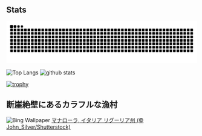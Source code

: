 ## Stats
<picture>
  <source media="(prefers-color-scheme: dark)" srcset="https://raw.githubusercontent.com/ba230t/ba230t/output/github-contribution-grid-snake-dark.svg">
  <source media="(prefers-color-scheme: light)" srcset="https://raw.githubusercontent.com/ba230t/ba230t/output/github-contribution-grid-snake.svg">
  <img alt="github contribution grid snake animation" src="https://raw.githubusercontent.com/ba230t/ba230t/output/github-contribution-grid-snake.svg">
</picture>

<p align="left">
  <img alt="Top Langs" height="150px" src="https://github-readme-stats.vercel.app/api/top-langs/?username=ba230t&layout=compact&theme=transparent" />
  <img alt="github stats" height="150px" src="https://github-readme-stats.vercel.app/api?username=ba230t&theme=transparent" />
</p>

[![trophy](https://github-profile-trophy.vercel.app/?username=ba230t&theme=transparent&column=7)](https://github.com/ryo-ma/github-profile-trophy)


<!-- Bing Wallpaper Start -->
## 断崖絶壁にあるカラフルな漁村
![Bing Wallpaper](https://www.bing.com/th?id=OHR.ManarolaItaly_JA-JP2558854780_1920x1080.jpg&rf=LaDigue_1920x1080.jpg&pid=hp)
[マナローラ,  イタリア リグーリア州 (© John_Silver/Shutterstock)](https://www.bing.com/search?q=%E3%83%9E%E3%83%8A%E3%83%AD%E3%83%BC%E3%83%A9&form=hpcapt&filters=HpDate%3a%2220241113_1500%22)
<!-- Bing Wallpaper End -->
